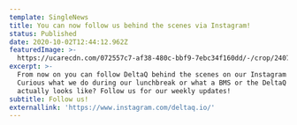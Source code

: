 ```yaml
---
template: SingleNews
title: You can now follow us behind the scenes via Instagram!
status: Published
date: 2020-10-02T12:44:12.962Z
featuredImage: >-
  https://ucarecdn.com/072557c7-af38-480c-bbf9-7ebc34f160dd/-/crop/2407x1355/218,239/-/preview/
excerpt: >-
  From now on you can follow DeltaQ behind the scenes on our Instagram account.
  Curious what we do during our lunchbreak or what a BMS or the DeltaQ gateway
  actually looks like? Follow us for our weekly updates!
subtitle: Follow us!
externallink: 'https://www.instagram.com/deltaq.io/'
---
```


